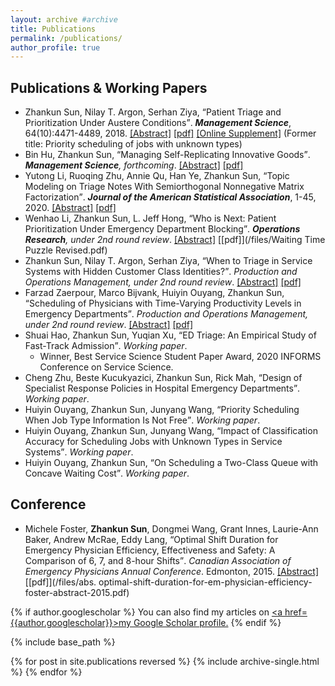 ```yaml
---
layout: archive #archive
title: Publications
permalink: /publications/
author_profile: true
---
```


## Publications & Working Papers

* Zhankun Sun, Nilay T. Argon, Serhan Ziya, <q>Patient Triage and Prioritization Under Austere Conditions</q>. _**Management Science**_, 64(10):4471-4489, 2018. [\[Abstract\]](/abstract/Mass-Casualty-Triage) [\[pdf\]](/files/Sun-Argon-Ziya_Final.pdf) [\[Online Supplement\]](/files/mnsc.2017.2855-sm.pdf) (Former title: Priority scheduling of jobs with unknown types)
* Bin Hu, Zhankun Sun, <q>Managing Self-Replicating Innovative Goods</q>. _**Management Science**, forthcoming_. [\[Abstract\]](/abstract/MS-Self-Replicating) [\[pdf\]](/files/replication_Final.pdf)
* Yutong Li, Ruoqing Zhu, Annie Qu, Han Ye, Zhankun Sun, <q>Topic Modeling on Triage Notes With Semiorthogonal Nonnegative Matrix Factorization</q>. _**Journal of the American Statistical Association**_, 1-45, 2020. [\[Abstract\]](/abstract/ED-Text-Mining) [\[pdf\]](https://arxiv.org/abs/1805.02306)
* Wenhao Li, Zhankun Sun, L. Jeff Hong, <q>Who is Next: Patient Prioritization Under Emergency Department Blocking</q>. _**Operations Research**, under 2nd round review_. [\[Abstract\]](/abstract/ED-Who-is-Next) [\[pdf\]](/files/Waiting Time Puzzle Revised.pdf)
* Zhankun Sun, Nilay T. Argon, Serhan Ziya, <q>When to Triage in Service Systems with Hidden Customer Class Identities?</q>. _Production and Operations Management, under 2nd round review_. [\[Abstract\]](/abstract/When-to-Triage) [\[pdf\]](/files/Sun-Argon-Ziya-Arrival-POM.pdf)
* Farzad Zaerpour, Marco Bijvank, Huiyin Ouyang, Zhankun Sun, <q>Scheduling of Physicians with Time-Varying Productivity Levels in Emergency Departments</q>. _Production and Operations Management, under 2nd round review_. [\[Abstract\]](/abstract/ED-Physician-Scheduling) [\[pdf\]](/files/Physician_Rostering_v4.pdf)
* Shuai Hao, Zhankun Sun, Yuqian Xu, <q>ED Triage: An Empirical Study of Fast-Track Admission</q>. _Working paper_.
  - Winner, Best Service Science Student Paper Award, 2020 INFORMS Conference on Service Science.
* Cheng Zhu, Beste Kucukyazici, Zhankun Sun,  Rick Mah, <q>Design of Specialist Response Policies in Hospital Emergency Departments</q>. _Working paper_.
* Huiyin Ouyang, Zhankun Sun, Junyang Wang, <q>Priority Scheduling When Job Type Information Is Not Free</q>. _Working paper_.
* Huiyin Ouyang, Zhankun Sun, Junyang Wang, <q>Impact of Classification Accuracy for Scheduling Jobs with Unknown Types in Service Systems</q>. _Working paper_.
* Huiyin Ouyang, Zhankun Sun, <q>On Scheduling a Two-Class Queue with Concave Waiting Cost</q>. _Working paper_.

## Conference

* Michele Foster, **Zhankun Sun**, Dongmei Wang, Grant Innes, Laurie-Ann Baker, Andrew McRae, Eddy Lang, <q>Optimal Shift Duration for Emergency Physician Efficiency, Effectiveness and Safety: A Comparison of 6, 7, and 8-hour Shifts</q>. _Canadian Association of Emergency Physicians Annual Conference_. Edmonton, 2015. [\[Abstract\]](https://cumming.ucalgary.ca/sites/default/files/teams/127/abs.%20optimal-shift-duration-for-em-physician-efficiency-foster-abstract-2015.pdf) [\[pdf\]](/files/abs. optimal-shift-duration-for-em-physician-efficiency-foster-abstract-2015.pdf)


<!---
## Working in Progress

* <q>Allocation of Intensive Care Unit Beds with Patient Abandonment and Readmission</q>, with H. Ouyang.
* <q>Admission Control under Imperfect Customer Information</q>, with H. Ouyang.
* <q>Mining Triage Notes to Predict Hospital Admissions from Emergency Departments</q>, with H. Ye, et al.

<ol start="9">
    <li><q>Allocation of Intensive Care Unit Beds with Readmission</q>, with H. Ouyang.</li>
    <li><q>Admission Control under Imperfect Customer Information</q>, with H. Ouyang.</li>
    <li><q>Priority Scheduling when Job Type Information is not Free</q>, with H. Ouyang.</li>
    <li><q>Mining Triage Notes to Predict Hospital Admissions from Emergency Departments</q>, with H. Ye, et al.</li>
</ol>
--->

{% if author.googlescholar %}
  You can also find my articles on <u><a href=</q>{{author.googlescholar}}</q>>my Google Scholar profile</a>.</u>
{% endif %}

{% include base_path %}

{% for post in site.publications reversed %}
  {% include archive-single.html %}
{% endfor %}
